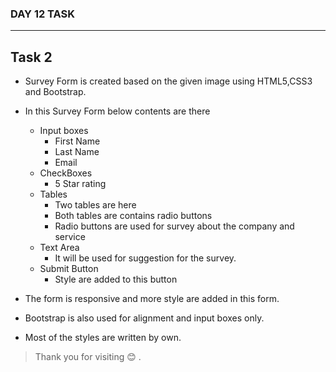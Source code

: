 ### DAY 12 TASK

---

## Task 2

- Survey Form is created based on the given image
  using HTML5,CSS3 and Bootstrap.
- In this Survey Form below contents are there

  - Input boxes
    - First Name
    - Last Name
    - Email
  - CheckBoxes
    - 5 Star rating
  - Tables
    - Two tables are here
    - Both tables are contains radio buttons
    - Radio buttons are used for survey about the company and service
  - Text Area
    - It will be used for suggestion for the survey.
  - Submit Button
    - Style are added to this button

- The form is responsive and more style are added in this form.
- Bootstrap is also used for alignment and input boxes only.
- Most of the styles are written by own.

> Thank you for visiting 😊 .
